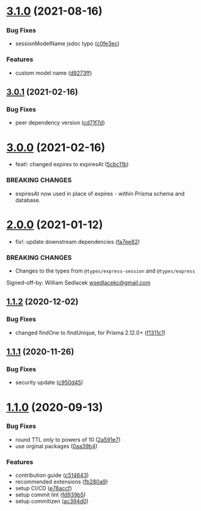 # [3.1.0](https://github.com/kleydon/prisma-session-store/compare/v3.0.1...v3.1.0) (2021-08-16)


### Bug Fixes

* sessionModelName jsdoc typo ([c0fe3ec](https://github.com/kleydon/prisma-session-store/commit/c0fe3ec043733d46fdea50719b9ad1849a51ed76))


### Features

* custom model name ([d9273ff](https://github.com/kleydon/prisma-session-store/commit/d9273ff96a9fad8dc43a9fd1ebcb318783275632))

## [3.0.1](https://github.com/kleydon/prisma-session-store/compare/v3.0.0...v3.0.1) (2021-02-16)


### Bug Fixes

* peer dependency version ([cd71f7d](https://github.com/kleydon/prisma-session-store/commit/cd71f7d1c6accf063e6701a6c21ce4b6695a483d))

# [3.0.0](https://github.com/kleydon/prisma-session-store/compare/v2.0.0...v3.0.0) (2021-02-16)


* feat!: changed expires to expiresAt ([5cbc11b](https://github.com/kleydon/prisma-session-store/commit/5cbc11bcf8f8a0b9255dd57e1eb64b0b923636d7))


### BREAKING CHANGES

* expiresAt now used in place of expires - within Prisma schema and database.

# [2.0.0](https://github.com/kleydon/prisma-session-store/compare/v1.1.2...v2.0.0) (2021-01-12)


* fix!: update downstream dependencies ([fa7ee82](https://github.com/kleydon/prisma-session-store/commit/fa7ee82a809420a7984b60576956fe6206db27e2))


### BREAKING CHANGES

* Changes to the types from `@types/express-session` and `@types/express`

Signed-off-by: William Sedlacek <wsedlacekc@gmail.com>

## [1.1.2](https://github.com/kleydon/prisma-session-store/compare/v1.1.1...v1.1.2) (2020-12-02)


### Bug Fixes

* changed findOne to findUnique, for Prisma 2.12.0+ ([f1311c1](https://github.com/kleydon/prisma-session-store/commit/f1311c12e7df3cec10ef1ff4cecaf305ed34ca91))

## [1.1.1](https://github.com/kleydon/prisma-session-store/compare/v1.1.0...v1.1.1) (2020-11-26)


### Bug Fixes

* security update ([c950d45](https://github.com/kleydon/prisma-session-store/commit/c950d45e7c52761f6ce0300de6d2e7e7deae0b1d))

# [1.1.0](https://github.com/kleydon/prisma-session-store/compare/v1.0.0...v1.1.0) (2020-09-13)


### Bug Fixes

* round TTL only to powers of 10 ([2a591e7](https://github.com/kleydon/prisma-session-store/commit/2a591e770d75caee27f4c95df10f975d169cc2b1))
* use orginal packages ([0aa39b4](https://github.com/kleydon/prisma-session-store/commit/0aa39b41e9a696365a0d7d753afb824abd94db76))


### Features

* contribution guide ([c514643](https://github.com/kleydon/prisma-session-store/commit/c5146434860b842bbbb9fc9c0e2b1ce9192e6568))
* recommended extensions ([fb280a9](https://github.com/kleydon/prisma-session-store/commit/fb280a9c9f86c448be12329f8570d3f09212ba14))
* setup CI/CD ([e78accf](https://github.com/kleydon/prisma-session-store/commit/e78accf7c302e08e15801bc54bcf894b565cd63b))
* setup commit lint ([fd939b5](https://github.com/kleydon/prisma-session-store/commit/fd939b56214fa40b9ac4745a05961fd7ee66306d))
* setup commitizen ([ac394d0](https://github.com/kleydon/prisma-session-store/commit/ac394d09401be1ba8c9329c016fa5f48368fb1cb))
